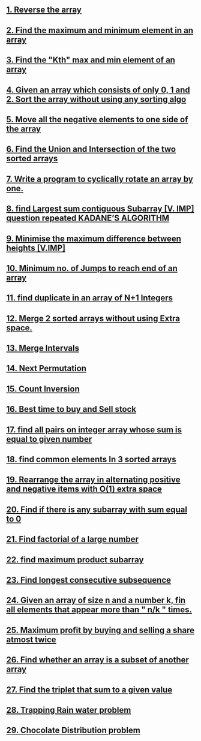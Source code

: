 ## [1. Reverse the array](https://github.com/singh7priyanshu/love_babbar_450_solutions/tree/main/array/Reverse%20the%20array)
 ## [2. Find the maximum and minimum element in an array](https://github.com/singh7priyanshu/love_babbar_450_solutions/tree/main/array/Find%20the%20maximum%20and%20minimum%20element%20in%20an%20array)
  ## [3. Find the "Kth" max and min element of an array](https://github.com/singh7priyanshu/love_babbar_450_solutions/tree/main/array/Find%20the%20%22Kth%22%20max%20and%20min%20element%20of%20an%20array)
  ## [4. Given an array which consists of only 0, 1 and 2. Sort the array without using any sorting algo](https://github.com/singh7priyanshu/love_babbar_450_solutions/tree/main/array/Given%20an%20array%20which%20consists%20of%20only%200%2C%201%20and%202.%20Sort%20the%20array%20without%20using%20any%20sorting%20algo)
  ## [5. Move all the negative elements to one side of the array](https://github.com/singh7priyanshu/love_babbar_450_solutions/tree/main/array/Move%20all%20the%20negative%20elements%20to%20one%20side%20of%20the%20array)
  ## [6. Find the Union and Intersection of the two sorted arrays](https://github.com/singh7priyanshu/love_babbar_450_solutions/tree/main/array/Find%20the%20Union%20and%20Intersection%20of%20the%20two%20sorted%20arrays)
  ## [7. Write a program to cyclically rotate an array by one.](https://github.com/singh7priyanshu/love_babbar_450_solutions/tree/main/array/Write%20a%20program%20to%20cyclically%20rotate%20an%20array%20by%20one)
  ## [8. find Largest sum contiguous Subarray [V. IMP]  question repeated KADANE’S ALGORITHM](https://github.com/singh7priyanshu/love_babbar_450_solutions/tree/main/array/find%20Largest%20sum%20contiguous%20Subarray%20%5BV.%20IMP%5D%20%20question%20repeated%20KADANE%E2%80%99S%20ALGORITHM)
  ## [9. Minimise the maximum difference between heights [V.IMP]](https://github.com/singh7priyanshu/love_babbar_450_solutions/tree/main/array/Minimise%20the%20maximum%20difference%20between%20heights%20%5BV.IMP%5D)
  ## [10. Minimum no. of Jumps to reach end of an array](https://github.com/singh7priyanshu/love_babbar_450_solutions/tree/main/array/Minimum%20no.%20of%20Jumps%20to%20reach%20end%20of%20an%20array)
  ## [11. find duplicate in an array of N+1 Integers](https://github.com/singh7priyanshu/love_babbar_450_solutions/tree/main/array/find%20duplicate%20in%20an%20array%20of%20N%2B1%20Integers)
  ## [12. Merge 2 sorted arrays without using Extra space.](https://github.com/singh7priyanshu/love_babbar_450_solutions/tree/main/array/Merge%202%20sorted%20arrays%20without%20using%20Extra%20space)
  ## [13. Merge Intervals](https://github.com/singh7priyanshu/love_babbar_450_solutions/tree/main/array/Merge%20Intervals)<br />
  ## [14. Next Permutation](https://github.com/singh7priyanshu/love_babbar_450_solutions/tree/main/array/Next%20Permutation)<br />
  ## [15. Count Inversion](https://github.com/singh7priyanshu/love_babbar_450_solutions/tree/main/array/Count%20Inversion)<br />
  ## [16. Best time to buy and Sell stock](https://github.com/singh7priyanshu/love_babbar_450_solutions/blob/main/others/leetcode/121.%20Best%20Time%20to%20Buy%20and%20Sell%20Stock.cpp)<br />
  ## [17. find all pairs on integer array whose sum is equal to given number](https://github.com/singh7priyanshu/love_babbar_450_solutions/tree/main/array/find%20all%20pairs%20on%20integer%20array%20whose%20sum%20is%20equal%20to%20given%20number)<br />
  ## [18. find common elements In 3 sorted arrays](https://github.com/singh7priyanshu/love_babbar_450_solutions/tree/main/array/find%20common%20elements%20In%203%20sorted%20arrays)<br />
  ## [19. Rearrange the array in alternating positive and negative items with O(1) extra space](https://github.com/singh7priyanshu/love_babbar_450_solutions/tree/main/array/Rearrange%20the%20array%20in%20alternating%20positive%20and%20negative%20items%20with%20O(1)%20extra%20space)<br />
  ## [20. Find if there is any subarray with sum equal to 0](https://github.com/singh7priyanshu/love_babbar_450_solutions/tree/main/array/Find%20if%20there%20is%20any%20subarray%20with%20sum%20equal%20to%200)<br />
  ## [21. Find factorial of a large number](https://github.com/singh7priyanshu/love_babbar_450_solutions/tree/main/array/Find%20factorial%20of%20a%20large%20number)<br />
  ## [22. find maximum product subarray](https://github.com/singh7priyanshu/love_babbar_450_solutions/tree/main/array/find%20maximum%20product%20subarray)<br />
  ## [23. Find longest consecutive subsequence](https://github.com/singh7priyanshu/love_babbar_450_solutions/tree/main/array/Find%20longest%20consecutive%20subsequence)<br />
  ## [24. Given an array of size n and a number k, fin all elements that appear more than " n/k " times.](https://github.com/singh7priyanshu/love_babbar_450_solutions/tree/main/array/Given%20an%20array%20of%20size%20n%20and%20a%20number%20k%2C%20fin%20all%20elements%20that%20appear%20more%20than%20n/k%20times)<br />
  ## [25. Maximum profit by buying and selling a share atmost twice](https://github.com/singh7priyanshu/love_babbar_450_solutions/tree/main/array/Maximum%20profit%20by%20buying%20and%20selling%20a%20share%20atmost%20twice)<br />
  ## [26. Find whether an array is a subset of another array](https://github.com/singh7priyanshu/love_babbar_450_solutions/tree/main/array/Find%20whether%20an%20array%20is%20a%20subset%20of%20another%20array)<br />
  ## [27. Find the triplet that sum to a given value](https://github.com/singh7priyanshu/love_babbar_450_solutions/tree/main/array/Find%20the%20triplet%20that%20sum%20to%20a%20given%20value)<br />
  ## [28. Trapping Rain water problem](https://github.com/singh7priyanshu/love_babbar_450_solutions/tree/main/array/Trapping%20Rain%20water%20problem)<br />
  ## [29. Chocolate Distribution problem](https://github.com/singh7priyanshu/love_babbar_450_solutions/tree/main/array/Chocolate%20Distribution%20problem)<br />
